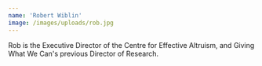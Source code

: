 ```yaml
---
name: 'Robert Wiblin'
image: /images/uploads/rob.jpg
---
```

Rob is the Executive Director of the Centre for Effective Altruism, and Giving What We Can's previous Director of Research.